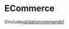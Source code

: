 # ECommerce

[!include[validationcommande](ecommerce.validationcommande.autogen.md)]





























































































